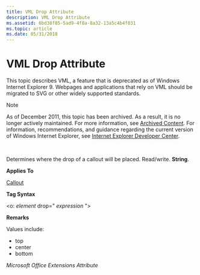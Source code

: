 ```yaml
---
title: VML Drop Attribute
description: VML Drop Attribute
ms.assetid: 6bd38f85-5ad9-4f8a-8a32-13a5c4b4f031
ms.topic: article
ms.date: 05/31/2018
---
```


# VML Drop Attribute

This topic describes VML, a feature that is deprecated as of Windows Internet Explorer 9. Webpages and applications that rely on VML should be migrated to SVG or other widely supported standards.

> [!Note]  
> As of December 2011, this topic has been archived. As a result, it is no longer actively maintained. For more information, see [Archived Content](https://docs.microsoft.com/previous-versions/windows/internet-explorer/ie-developer/). For information, recommendations, and guidance regarding the current version of Windows Internet Explorer, see [Internet Explorer Developer Center](https://go.microsoft.com/fwlink/p/?linkid=204313).

 

Determines where the drop of a callout will be placed. Read/write. **String**.

**Applies To**

[Callout](msdn-online-vml-callout-element.md)

**Tag Syntax**

<o: *element* drop=" *expression* ">

**Remarks**

Values include:

-   top
-   center
-   bottom

*Microsoft Office Extensions Attribute*

 

 




